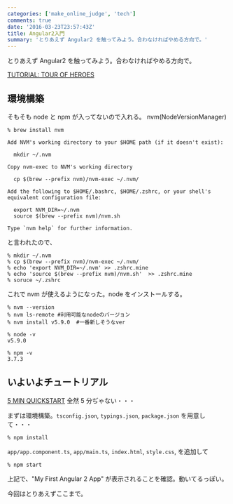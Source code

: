 ```yaml
---
categories: ['make_online_judge', 'tech']
comments: true
date: '2016-03-23T23:57:43Z'
title: Angular2入門
summary: 'とりあえず Angular2 を触ってみよう。合わなければやめる方向で。'
---
```


とりあえず Angular2 を触ってみよう。合わなければやめる方向で。

[TUTORIAL: TOUR OF HEROES](https://angular.io/docs/ts/latest/tutorial/)

## 環境構築

そもそも node と npm が入ってないので入れる。
nvm(NodeVersionManager)

```
% brew install nvm
```

```
Add NVM's working directory to your $HOME path (if it doesn't exist):

  mkdir ~/.nvm

Copy nvm-exec to NVM's working directory

  cp $(brew --prefix nvm)/nvm-exec ~/.nvm/

Add the following to $HOME/.bashrc, $HOME/.zshrc, or your shell's
equivalent configuration file:

  export NVM_DIR=~/.nvm
  source $(brew --prefix nvm)/nvm.sh

Type `nvm help` for further information.
```

と言われたので、

```
% mkdir ~/.nvm
% cp $(brew --prefix nvm)/nvm-exec ~/.nvm/
% echo 'export NVM_DIR=~/.nvm' >> .zshrc.mine
% echo 'source $(brew --prefix nvm)/nvm.sh'  >> .zshrc.mine
% soruce ~/.zshrc
```

これで nvm が使えるようになった。node をインストールする。

```
% nvm --version
% nvm ls-remote #利用可能なnodeのバージョン
% nvm install v5.9.0  #一番新しそうなver
```

```
% node -v
v5.9.0

% npm -v
3.7.3
```

## いよいよチュートリアル

[5 MIN QUICKSTART](https://angular.io/docs/ts/latest/quickstart.html)
全然 5 分ぢゃない・・・

まずは環境構築。`tsconfig.json`, `typings.json`, `package.json` を用意して・・・

```
% npm install
```

`app/app.component.ts`, `app/main.ts`, `index.html`, `style.css`, を追加して

```
% npm start
```

上記で、"My First Angular 2 App" が表示されることを確認。動いてるっぽい。

今回はとりあえずここまで。
